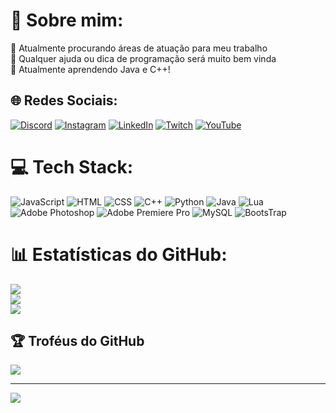 # 💫 Sobre mim:
🔭 Atualmente procurando áreas de atuação para meu trabalho<br>🤝 Qualquer ajuda ou dica de programação será muito bem vinda<br>🌱 Atualmente aprendendo Java e C++!


## 🌐 Redes Sociais:
[![Discord](https://img.shields.io/badge/Discord-%237289DA.svg?logo=discord&logoColor=white)](https://discord.com/users/226471915924094977) [![Instagram](https://img.shields.io/badge/Instagram-%23E4405F.svg?logo=Instagram&logoColor=white)](https://instagram.com/ian_d_moura) [![LinkedIn](https://img.shields.io/badge/LinkedIn-%230077B5.svg?logo=linkedin&logoColor=white)](https://linkedin.com/in/ianMouraF) [![Twitch](https://img.shields.io/badge/Twitch-%239146FF.svg?logo=Twitch&logoColor=white)](https://twitch.tv/PixelC) [![YouTube](https://img.shields.io/badge/YouTube-%23FF0000.svg?logo=YouTube&logoColor=white)](https://youtube.com/UCYoDHhE3i8j-IADjDhiENDQ) 

# 💻 Tech Stack:
![JavaScript](https://img.shields.io/badge/JavaScript-F7DF1E?style=for-the-badge&logo=javascript&logoColor=black) ![HTML](https://img.shields.io/badge/HTML5-E34F26?style=for-the-badge&logo=html5&logoColor=white) ![CSS](https://img.shields.io/badge/CSS-239120?&style=for-the-badge&logo=css3&logoColor=white) ![C++](https://img.shields.io/badge/c++-%2300599C.svg?style=for-the-badge&logo=c%2B%2B&logoColor=white) ![Python](https://img.shields.io/badge/python-3670A0?style=for-the-badge&logo=python&logoColor=ffdd54) ![Java](https://img.shields.io/badge/Java-ED8B00?style=for-the-badge&logo=openjdk&logoColor=white) ![Lua](https://img.shields.io/badge/lua-%232C2D72.svg?style=for-the-badge&logo=lua&logoColor=white) ![Adobe Photoshop](https://img.shields.io/badge/adobephotoshop-%2331A8FF.svg?style=for-the-badge&logo=adobephotoshop&logoColor=white) ![Adobe Premiere Pro](https://img.shields.io/badge/Adobe%20Premiere%20Pro-9999FF.svg?style=for-the-badge&logo=Adobe%20Premiere%20Pro&logoColor=white) ![MySQL](https://img.shields.io/badge/mysql-%2300f.svg?style=for-the-badge&logo=mysql&logoColor=white) ![BootsTrap](https://img.shields.io/badge/Bootstrap-563D7C?style=for-the-badge&logo=bootstrap&logoColor=white)
# 📊 Estatísticas do GitHub:
![](https://github-readme-stats.vercel.app/api?username=IanMouraF&theme=tokyonight&hide_border=false&include_all_commits=false&count_private=false)<br/>
![](https://github-readme-streak-stats.herokuapp.com/?user=IanMouraF&theme=tokyonight&hide_border=false)<br/>
![](https://github-readme-stats.vercel.app/api/top-langs/?username=IanMouraF&theme=tokyonight&hide_border=false&include_all_commits=false&count_private=false&layout=compact)

## 🏆 Troféus do GitHub
![](https://github-profile-trophy.vercel.app/?username=IanMouraF&theme=onestar&no-frame=false&no-bg=false&margin-w=4)




---
[![](https://visitcount.itsvg.in/api?id=IanMouraF&icon=0&color=6)](https://visitcount.itsvg.in)



  
